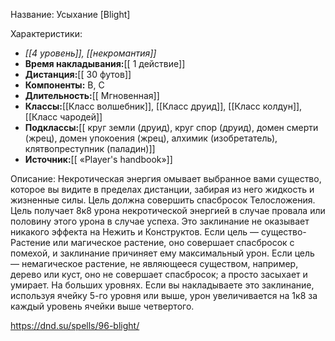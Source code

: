 Название: Усыхание \[Blight] 

Характеристики:
- *[[4 уровень]], [[некромантия]]*
- **Время накладывания:**[[ 1 действие]]
- **Дистанция:**[[ 30 футов]]
- **Компоненты:** В, С
- **Длительность:**[[ Мгновенная]]
- **Классы:**[[Класс  волшебник]], [[Класс друид]], [[Класс колдун]], [[Класс чародей]]
- **Подклассы:**[[ круг земли (друид), круг спор (друид), домен смерти (жрец), домен упокоения (жрец), алхимик (изобретатель), клятвопреступник (паладин)]]
- **Источник:**[[ «Player's handbook»]]

Описание:
Некротическая энергия омывает выбранное вами существо, которое вы видите в пределах дистанции, забирая из него жидкость и жизненные силы. Цель должна совершить спасбросок Телосложения. Цель получает 8к8 урона некротической энергией в случае провала или половину этого урона в случае успеха. Это заклинание не оказывает никакого эффекта на Нежить и Конструктов.
Если цель — существо-Растение или магическое растение, оно совершает спасбросок с помехой, и заклинание причиняет ему максимальный урон.
Если цель — немагическое растение, не являющееся существом, например, дерево или куст, оно не совершает спасбросок; а просто засыхает и умирает.
На больших уровнях. Если вы накладываете это заклинание, используя ячейку 5-го уровня или выше, урон увеличивается на 1к8 за каждый уровень ячейки выше четвертого.

https://dnd.su/spells/96-blight/